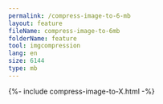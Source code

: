 ```yaml
---
permalink: /compress-image-to-6-mb
layout: feature
fileName: compress-image-to-6mb
folderName: feature
tool: imgcompression
lang: en
size: 6144
type: mb
---
```


{%- include compress-image-to-X.html -%}
